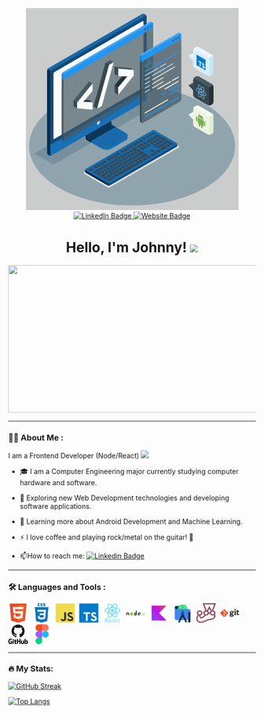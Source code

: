 
<div id="header" align="center"> 
    <img src="https://github.com/itsdew/Live-in-Action/blob/main/Actions/techstack.gif" />
    <div id="badges">
        <a href="https://www.linkedin.com/in/johnny-lozano/" target="_blank">
            <img src="https://img.shields.io/badge/LinkedIn-blue?style=for-the-badge&logo=linkedin&logoColor=white" alt="LinkedIn Badge"/>
        </a>
        <a href="https://johnnylozano.dev" target="_blank">
            <img src="https://img.shields.io/badge/-Website-blue?style=for-the-badge" alt="Website Badge"/>
        </a>
    </div>
    <h1>
  Hello, I'm Johnny!
        <img src="https://media.giphy.com/media/hvRJCLFzcasrR4ia7z/giphy.gif" width="30px"/>
    </h1>
    <div align="center">
        <img src="https://media.giphy.com/media/dWesBcTLavkZuG35MI/giphy.gif" width="600" height="300"/>
    </div>
</div>

---

### :man_technologist: About Me :
I am a Frontend Developer (Node/React) <img src="https://media.giphy.com/media/WUlplcMpOCEmTGBtBW/giphy.gif" width="30">
- 🎓 I am a Computer Engineering major currently studying computer hardware and software.
- 💓 Exploring new Web Development technologies and developing software applications. 
- 🌱 Learning more about 
Android Development and Machine Learning.

- :zap: I love coffee and playing rock/metal on the guitar! 🎸

- :mailbox:How to reach me: [![Linkedin Badge](https://img.shields.io/badge/-Johnny-blue?style=flat&logo=Linkedin&logoColor=white)](https://www.linkedin.com/in/johnny-lozano/)

---

### :hammer_and_wrench: Languages and Tools :
<div>
    <img src="https://github.com/devicons/devicon/blob/master/icons/html5/html5-original.svg" title="HTML5" width="40" height="40"/>&nbsp;
    <img src="https://github.com/devicons/devicon/blob/master/icons/css3/css3-plain-wordmark.svg"  title="CSS3" alt="CSS" width="40" height="40"/>&nbsp;
    <img src="https://github.com/devicons/devicon/blob/master/icons/javascript/javascript-original.svg" title="JavaScript" alt="JavaScript" width="40" height="40"/>&nbsp;
    <img src="https://github.com/devicons/devicon/blob/master/icons/typescript/typescript-original.svg" title="TypeScript" alt="TypeScript" width="40" height="40"/>&nbsp;
    <img src="https://github.com/devicons/devicon/blob/master/icons/react/react-original-wordmark.svg" title="React" alt="React" width="40" height="40"/>&nbsp;
    <img src="https://github.com/devicons/devicon/blob/master/icons/nodejs/nodejs-original-wordmark.svg" title="Node.JS" alt="Node.JS" width="40" height="40"/>&nbsp;
    <img src="https://github.com/devicons/devicon/blob/master/icons/kotlin/kotlin-original.svg" title="Kotlin" alt="Kotlin" width="40" height="40"/>&nbsp;
    <img src="https://github.com/devicons/devicon/blob/master/icons/androidstudio/androidstudio-original.svg" title="Android Studio" alt="Android Studio" width="40" height="40"/>&nbsp;
    <img src="https://github.com/devicons/devicon/blob/master/icons/jest/jest-plain.svg" title="Jest" alt="Jest" width="40" height="40"/>&nbsp;
    <img src="https://github.com/devicons/devicon/blob/master/icons/git/git-original-wordmark.svg" title="Git" **alt="Git" width="40" height="40"/>&nbsp;
    <img src="https://github.com/devicons/devicon/blob/master/icons/github/github-original-wordmark.svg" title="GitHub" **alt="GitHub" width="40" height="40"/>&nbsp;
    <img src="https://github.com/devicons/devicon/blob/master/icons/figma/figma-original.svg" title="Figma" **alt="Figma" width="40" height="40" style="color:white;"/>&nbsp;
</div>

---

### :fire: My Stats:

[![GitHub Streak](http://github-readme-streak-stats.herokuapp.com?user=johnnylozano&theme=onedark)](https://git.io/streak-stats)

[![Top Langs](https://github-readme-stats.vercel.app/api/top-langs/?username=johnnylozano&layout=compact&theme=onedark&hide=c,makefile,jupyter%20notebook,vhdl&show_icons=true)](https://github.com/anuraghazra/github-readme-stats)
